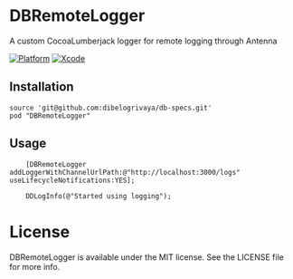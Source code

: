 # DBRemoteLogger
A custom CocoaLumberjack logger for remote logging through Antenna

[![Platform](https://img.shields.io/badge/platform-iOS-lightgrey.svg)](https://github.com/dibelogrivaya/DBRemoteLogger)
[![Xcode](https://img.shields.io/badge/Xcode-8.0-blue.svg)](https://developer.apple.com/xcode)

## Installation

```objc
source 'git@github.com:dibelogrivaya/db-specs.git'
pod "DBRemoteLogger" 
```

## Usage

```objc
    [DBRemoteLogger addLoggerWithChannelUrlPath:@"http://localhost:3000/logs" useLifecycleNotifications:YES];
    
    DDLogInfo(@"Started using logging");
```

# License

DBRemoteLogger is available under the MIT license. See the LICENSE file for more info.
